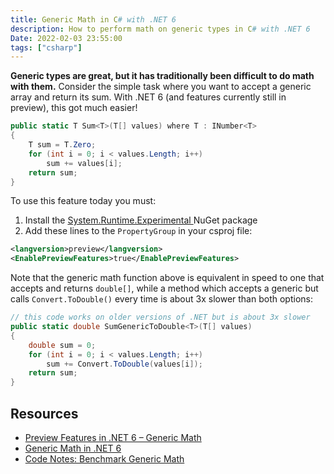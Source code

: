 ```yaml
---
title: Generic Math in C# with .NET 6
description: How to perform math on generic types in C# with .NET 6
Date: 2022-02-03 23:55:00
tags: ["csharp"]
---
```




**Generic types are great, but it has traditionally been difficult to do math with them.** Consider the simple task where you want to accept a generic array and return its sum. With .NET 6 (and features currently still in preview), this got much easier!

```cs
public static T Sum<T>(T[] values) where T : INumber<T>
{
    T sum = T.Zero;
    for (int i = 0; i < values.Length; i++)
        sum += values[i];
    return sum;
}
```

To use this feature today you must:
1. Install the [System.Runtime.Experimental ](https://www.nuget.org/packages/System.Runtime.Experimental/6.0.2-mauipre.1.22054.8) NuGet package
2. Add these lines to the `PropertyGroup` in your csproj file:

```xml
<langversion>preview</langversion>
<EnablePreviewFeatures>true</EnablePreviewFeatures>
```

Note that the generic math function above is equivalent in speed to one that accepts and returns `double[]`, while a method which accepts a generic but calls `Convert.ToDouble()` every time is about 3x slower than both options:

```cs
// this code works on older versions of .NET but is about 3x slower
public static double SumGenericToDouble<T>(T[] values)
{
    double sum = 0;
    for (int i = 0; i < values.Length; i++)
        sum += Convert.ToDouble(values[i]);
    return sum;
}
```

## Resources
* [Preview Features in .NET 6 – Generic Math](https://devblogs.microsoft.com/dotnet/preview-features-in-net-6-generic-math/)
* [Generic Math in .NET 6](https://dunnhq.com/posts/2021/generic-math/)
* [Code Notes: Benchmark Generic Math](https://github.com/swharden/code-notes/tree/master/Csharp/misc/projects/BenchmarkGenericMath)